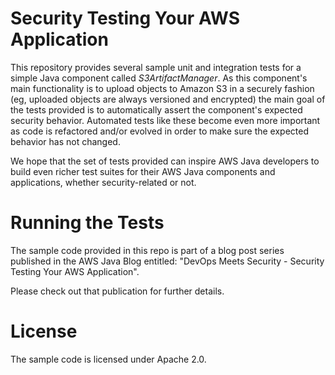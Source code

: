 Security Testing Your AWS Application
=====================================

This repository provides several sample unit and integration tests for a simple Java component called *S3ArtifactManager*. As this component's main functionality is to upload objects to Amazon S3 in a securely fashion (eg, uploaded objects are always versioned and encrypted) the main goal of the tests provided is to automatically assert the component's expected security behavior. Automated tests like these become even more important as code is refactored and/or evolved in order to make sure the expected behavior has not changed.

We hope that the set of tests provided can inspire AWS Java developers to build even richer test suites for their AWS Java components and applications, whether security-related or not.

Running the Tests
=================

The sample code provided in this repo is part of a blog post series published in the AWS Java Blog  entitled: "DevOps Meets Security - Security Testing Your AWS Application".

Please check out that publication for further details.

License
=======

The sample code is licensed under Apache 2.0.